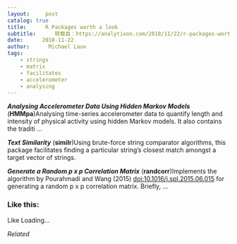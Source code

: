 ```yaml
---
layout:     post
catalog: true
title:      R Packages worth a look
subtitle:      转载自：https://analytixon.com/2018/11/22/r-packages-worth-a-look-1342/
date:      2018-11-22
author:      Michael Laux
tags:
    - strings
    - matrix
    - facilitates
    - accelerometer
    - analysing
---
```


***Analysing Accelerometer Data Using Hidden Markov Models*** (**HMMpa**)Analysing time-series accelerometer data to quantify length and intensity of physical activity using hidden Markov models. It also contains the traditi …

***Text Similarity*** (**similr**)Using brute-force string comparator algorithms, this package facilitates finding a particular string’s closest match amongst a target vector of strings.

***Generate a Random p x p Correlation Matrix*** (**randcorr**)Implements the algorithm by Pourahmadi and Wang (2015) <doi:10.1016/j.spl.2015.06.015> for generating a random p x p correlation matrix. Briefly, …





### Like this:

Like Loading...


*Related*

